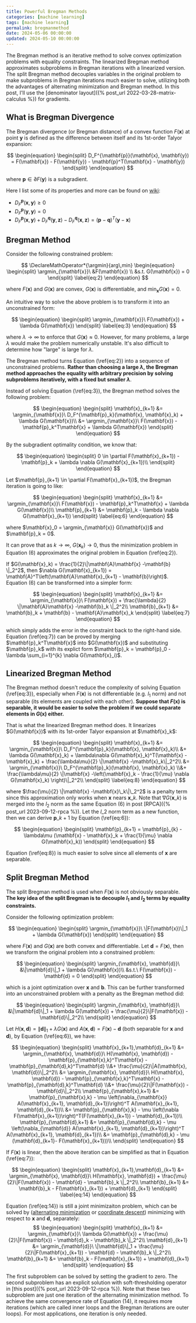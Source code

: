 ```yaml
---
title: Powerful Bregman Methods
categories: [machine learning]
tags: [machine learning]
permalink: bregmanmethod
date: 2024-05-06 00:00:00
updated: 2024-05-10 00:00:00
---
```



The Bregman method is an iterative method to solve convex optimization problems with equality constraints. <!--more-->The linearized Bregman method approximates subproblems in Bregman iterations with a linearized version. The split Bregman method decouples variables in the original problem to make subproblems in Bregman iterations much easier to solve, utilizing both the advantages of alternating minimization and Bregman method. In this post, I'll use the [denominator layout]({% post_url 2022-03-28-matrix-calculus %}) for gradients.

## What is Bregman Divergence
The Bregman divergence (or Bregman distance) of a convex function $F(\mathbf{x})$ at point $\mathbf{y}$ is defined as the difference between itself and its 1st-order Talyor expansion:

$$
\begin{equation}
\begin{split}
D_F^{\mathbf{p}}(\mathbf{x}, \mathbf{y}) = F(\mathbf{x}) - F(\mathbf{y}) - \mathbf{p}^T(\mathbf{x} - \mathbf{y})
\end{split}
\end{equation}
$$

where $\mathbf{p} \in \partial F(\mathbf{y})$ is a subgradient.

Here I list some of its properties and more can be found on [wiki](https://en.wikipedia.org/wiki/Bregman_divergence):
- $D_F^{\mathbf{p}}(\mathbf{x}, \mathbf{y}) \ge 0$
- $D_F^{\mathbf{p}}(\mathbf{y}, \mathbf{y}) = 0$
- $D_F^{\mathbf{p}}(\mathbf{x}, \mathbf{y}) + D_F^{\mathbf{q}}(\mathbf{y}, \mathbf{z}) - D_F^{\mathbf{q}}(\mathbf{x}, \mathbf{z}) = (\mathbf{p}-\mathbf{q})^T(\mathbf{y}-\mathbf{x})$

## Bregman Method
Consider the following constrained problem:

$$
\DeclareMathOperator*{\argmin}{arg\,min}
\begin{equation}
\begin{split}
\argmin_{\mathbf{x}}\ &F(\mathbf{x}) \\
&s.t. G(\mathbf{x}) = 0
\end{split}
\label{eq:2}
\end{equation}
$$

where $F(\mathbf{x})$ and $G(\mathbf{x})$ are convex, $G(\mathbf{x})$ is differentiable, and $\min_{\mathbf{x}} G(\mathbf{x}) = 0$.

An intuitive way to solve the above problem is to transform it into an unconstrained form:

$$
\begin{equation}
\begin{split}
\argmin_{\mathbf{x}}\ F(\mathbf{x}) + \lambda G(\mathbf{x})
\end{split}
\label{eq:3}
\end{equation}
$$

where $\lambda \rightarrow \infty$ to enforce that $G(\mathbf{x}) \approx 0$. However, for many problems, a large $\lambda$ would make the problem numerically unstable. It's also difficult to determine how "large" is large for $\lambda$.

The Bregman method turns Equation (\ref{eq:2}) into a sequence of unconstrained problems. **Rather than choosing a large $\lambda$, the Bregman method approaches the equality with arbitrary precision by solving subproblems iteratively, with a fixed but smaller $\lambda$**.

Instead of solving Equation (\ref{eq:3}), the Bregman method solves the following problem:

$$
\begin{equation}
\begin{split}
\mathbf{x}_{k+1} &= \argmin_{\mathbf{x}}\ D_F^{\mathbf{p}_k}(\mathbf{x}, \mathbf{x}_k) + \lambda G(\mathbf{x})\\
&= \argmin_{\mathbf{x}}\ F(\mathbf{x}) - \mathbf{p}_k^T\mathbf{x} + \lambda G(\mathbf{x})
\end{split}
\end{equation}
$$

By the subgradient optimality condition, we know that:

$$
\begin{equation}
\begin{split}
0 \in  \partial F(\mathbf{x}_{k+1})  - \mathbf{p}_k + \lambda \nabla G(\mathbf{x}_{k+1})\\
\end{split}
\end{equation}
$$

<p>
Let $\mathbf{p}_{k+1} \in \partial F(\mathbf{x}_{k+1})$, the Bregman iteration is going to like:
</p>

$$
\begin{equation}
\begin{split}
\mathbf{x}_{k+1} &= \argmin_{\mathbf{x}}\ F(\mathbf{x}) - \mathbf{p}_k^T\mathbf{x} + \lambda G(\mathbf{x})\\
\mathbf{p}_{k+1} &= \mathbf{p}_k - \lambda \nabla G(\mathbf{x}_{k+1})
\end{split}
\label{eq:6}
\end{equation}
$$

<p>
where $\mathbf{x}_0 = \argmin_{\mathbf{x}} G(\mathbf{x})$ and $\mathbf{p}_k = 0$.
</p>

It can prove that as $k \rightarrow \infty$, $G(\mathbf{x}_k) \rightarrow 0$, thus the minimization problem in Equation (6) approximates the original problem in Equation (\ref{eq:2}).

<p>
If $G(\mathbf{x}_k) = \frac{1}{2}\|\mathbf{A}\mathbf{x} -\mathbf{b} \|_2^2$, then $\nabla G(\mathbf{x}_{k+1}) = \mathbf{A}^T\left(\mathbf{A}\mathbf{x}_{k+1} - \mathbf{b}\right)$. Equation (6) can be transformed into a simpler form:
</p>

$$
\begin{equation}
\begin{split}
\mathbf{x}_{k+1} &= \argmin_{\mathbf{x}}\ F(\mathbf{x}) + \frac{\lambda}{2} \|\mathbf{A}\mathbf{x} -\mathbf{b}_k \|_2^2\\
\mathbf{b}_{k+1} &= \mathbf{b}_k + \mathbf{b} - \mathbf{A}\mathbf{x}_k
\end{split}
\label{eq:7}
\end{equation}
$$

<p>
which simply adds the error in the constraint back to the right-hand side. Equation (\ref{eq:7}) can be proved by merging $\mathbf{p}_k^T\mathbf{x}$ into $G(\mathbf{x})$ and substituting $\mathbf{p}_k$ with its explict form $\mathbf{p}_k = \mathbf{p}_0 - \lambda \sum_{i=1}^{k} \nabla G(\mathbf{x}_i)$.
</p>

## Linearized Bregman Method
The Bregman method doesn't reduce the complexity of solving Equation (\ref{eq:3}), especially when $F(\mathbf{x})$ is not differentiable (e.g. $l_1$ norm) and not separable (its elements are coupled with each other). **Suppose that $F(\mathbf{x})$ is separable, it would be easier to solve the problem if we could separate elements in $G(\mathbf{x})$ either.**

<p>
That is what the linearized Bregman method does. It linearizes $G(\mathbf{x})$ with its 1st-order Talyor expansion at $\mathbf{x}_k$:
</p>

$$
\begin{equation}
\begin{split}
\mathbf{x}_{k+1} &= \argmin_{\mathbf{x}}\ D_F^{\mathbf{p}_k}(\mathbf{x}, \mathbf{x}_k)\\ &+ \lambda G(\mathbf{x}_k) + \lambda\nabla G(\mathbf{x}_k)^T(\mathbf{x} - \mathbf{x}_k) + \frac{\lambda\mu}{2} \|\mathbf{x} -\mathbf{x}_k\|_2^2\\
&= \argmin_{\mathbf{x}}\ D_F^{\mathbf{p}_k}(\mathbf{x}, \mathbf{x}_k) \\&+ \frac{\lambda\mu}{2} \|\mathbf{x} -\left(\mathbf{x}_k - \frac{1}{\mu} \nabla G(\mathbf{x}_k)  \right)\|_2^2\\
\end{split}
\label{eq:8}
\end{equation}
$$

where $\frac{\mu}{2} \|\mathbf{x} -\mathbf{x}\_k\|\_2^2$ is a penalty term since this approximation only works when $\mathbf{x}$ nears $\mathbf{x}\_k$. Note that $\nabla G(\mathbf{x}\_k)$ is merged into the $l_2$ norm as the same Equation (6) in post [RPCA]({% post_url 2023-09-12-rpca %}). Let the $l\_2$ norm term as a new function, then we can derive $\mathbf{p}\_{k+1}$ by Equation (\ref{eq:6}):

$$
\begin{equation}
\begin{split}
\mathbf{p}_{k+1} = \mathbf{p}_{k} -\lambda\mu (\mathbf{x} - \mathbf{x}_k + \frac{1}{\mu} \nabla G(\mathbf{x}_k))
\end{split}
\end{equation}
$$

Equation (\ref{eq:8}) is much easier to solve since all elements of $\mathbf{x}$ are separable.


## Split Bregman Method
The split Bregman method is used when $F(\mathbf{x})$ is not obviously separable. **The key idea of the split Bregman is to decouple $l_1$ and $l_2$ terms by equality constraints.**

Consider the following optimization problem:

$$
\begin{equation}
\begin{split}
\argmin_{\mathbf{x}}\ \|F(\mathbf{x})\|_1 + \lambda G(\mathbf{x})
\end{split}
\end{equation}
$$

where $F(\mathbf{x})$ and $G(\mathbf{x})$ are both convex and differentiable. Let $\mathbf{d} = F(\mathbf{x})$, then we transform the original problem into a constrained problem:

$$
\begin{equation}
\begin{split}
\argmin_{\mathbf{x}, \mathbf{d}}\ &\|\mathbf{d}\|_1 + \lambda G(\mathbf{x})\\
&s.t.\ F(\mathbf{x}) - \mathbf{d} = 0
\end{split}
\end{equation}
$$

which is a joint optimization over $\mathbf{x}$ and $\mathbf{b}$. This can be further transformed into an unconstrained problem with a penalty as the Bregman method did:

$$
\begin{equation}
\begin{split}
\argmin_{\mathbf{x}, \mathbf{d}}\ &\|\mathbf{d}\|_1 + \lambda G(\mathbf{x}) + \frac{\mu}{2}\|F(\mathbf{x}) - \mathbf{d}\|_2^2\\
\end{split}
\end{equation}
$$

Let $H(\mathbf{x}, \mathbf{d}) = \|\mathbf{d}\|_1 + \lambda G(\mathbf{x})$ and $A(\mathbf{x}, \mathbf{d}) = F(\mathbf{x}) - \mathbf{d}$ (both separable for $\mathbf{x}$ and $\mathbf{d}$), by Equation (\ref{eq:6}), we have:

$$
\begin{equation}
\begin{split}
\mathbf{x}_{k+1},\mathbf{d}_{k+1} &= \argmin_{\mathbf{x}, \mathbf{d}}\ H(\mathbf{x}, \mathbf{d}) - \mathbf{p}_{\mathbf{x},k}^T\mathbf{x} - \mathbf{p}_{\mathbf{d},k}^T\mathbf{d} \\&+ \frac{\mu}{2}\|A(\mathbf{x}, \mathbf{d})\|_2^2\\
&= \argmin_{\mathbf{x}, \mathbf{d}}\ H(\mathbf{x}, \mathbf{d}) - \mathbf{p}_{\mathbf{x},k}^T\mathbf{x} - \mathbf{p}_{\mathbf{d},k}^T\mathbf{d} \\&+ \frac{\mu}{2}\|F(\mathbf{x}) - \mathbf{d}\|_2^2\\
\mathbf{p}_{\mathbf{x},k+1} &= \mathbf{p}_{\mathbf{x},k} - \mu \left(\nabla_{\mathbf{x}} A(\mathbf{x}_{k+1}, \mathbf{d}_{k+1})\right)^T A(\mathbf{x}_{k+1}, \mathbf{d}_{k+1})\\
&= \mathbf{p}_{\mathbf{x},k} - \mu \left(\nabla F(\mathbf{x}_{k+1})\right)^T(F(\mathbf{x}_{k+1}) - \mathbf{d}_{k+1})\\
\mathbf{p}_{\mathbf{d},k+1} &= \mathbf{p}_{\mathbf{d},k} - \mu \left(\nabla_{\mathbf{d}} A(\mathbf{x}_{k+1}, \mathbf{d}_{k+1})\right)^T A(\mathbf{x}_{k+1}, \mathbf{d}_{k+1})\\
&= \mathbf{p}_{\mathbf{d},k} - \mu (\mathbf{d}_{k+1}- F(\mathbf{x}_{k+1}))\\
\end{split}
\end{equation}
$$

If $F(\mathbf{x})$ is linear, then the above iteration can be simplified as that in Equation (\ref{eq:7}):

$$
\begin{equation}
\begin{split}
\mathbf{x}_{k+1},\mathbf{d}_{k+1} &= \argmin_{\mathbf{x}, \mathbf{d}}\ H(\mathbf{x}, \mathbf{d}) + \frac{\mu}{2}\|F(\mathbf{x}) - \mathbf{d} - \mathbf{b}_k \|_2^2\\
\mathbf{b}_{k+1} &= \mathbf{b}_k - F(\mathbf{x}_{k+1}) + \mathbf{d}_{k+1}
\end{split}
\label{eq:14}
\end{equation}
$$

Equation (\ref{eq:14}) is still a joint minimizaiton problem, which can be solved by ([alternating minimization](https://web.eecs.umich.edu/~fessler/course/598/l/n-06-alt.pdf) or [coordinate descent](https://www.stat.cmu.edu/~ryantibs/convexopt-F18/lectures/coord-desc.pdf)) minimizing with respect to $\mathbf{x}$ and $\mathbf{d}$, separately:
$$
\begin{equation}
\begin{split}
\mathbf{x}_{k+1} &= \argmin_{\mathbf{x}}\ \lambda G(\mathbf{x}) + \frac{\mu}{2}\|F(\mathbf{x}) - \mathbf{d}_k - \mathbf{b}_k \|_2^2\\
\mathbf{d}_{k+1} &= \argmin_{\mathbf{d}}\ \|\mathbf{d}\|_1 + \frac{\mu}{2}\|F(\mathbf{x}_{k+1}) - \mathbf{d} - \mathbf{b}_k \|_2^2\\
\mathbf{b}_{k+1} &= \mathbf{b}_k - F(\mathbf{x}_{k+1}) + \mathbf{d}_{k+1}
\end{split}
\end{equation}
$$

The first subproblem can be solved by setting the gradient to zero. The second subproblem has an explicit solution with soft-thresholding operator in [this post]({% post_url 2023-09-12-rpca %}). Note that these two subproblem are just one iteration of the alternating minimization method. To achieve the same convergence rate of Equation (14), it requires more iterations (which are called inner loops and the Bregman iterations are outer loops). For most applications, one iteration is only needed.



